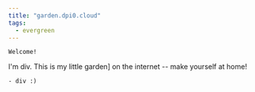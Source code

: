 ```yaml
---
title: "garden.dpi0.cloud"
tags:
  - evergreen
---
```


```poetry
Welcome!
```

I'm div. This is my little garden] on the internet -- make yourself at home!

```poetry
- div :)
```
